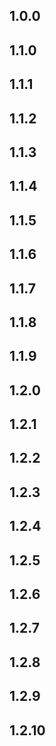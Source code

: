 ## 1.0.0
## 1.1.0 
## 1.1.1
## 1.1.2
## 1.1.3
## 1.1.4
## 1.1.5
## 1.1.6
## 1.1.7
## 1.1.8
## 1.1.9
## 1.2.0
## 1.2.1
## 1.2.2
## 1.2.3
## 1.2.4
## 1.2.5
## 1.2.6
## 1.2.7
## 1.2.8
## 1.2.9
## 1.2.10